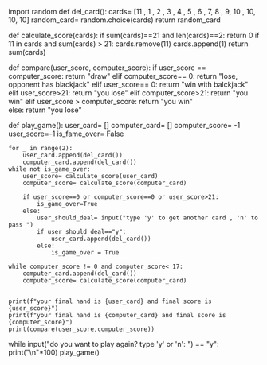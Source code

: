 import random
def del_card():
    cards= [11 , 1 , 2 , 3 , 4 , 5 , 6 , 7, 8 , 9, 10 , 10, 10, 10]
    random_card= random.choice(cards)
    return random_card

def calculate_score(cards):
    if  sum(cards)==21 and len(cards)==2:
        return 0
    if 11 in cards and sum(cards) > 21:
        cards.remove(11)
        cards.append(1)
    return sum(cards)

def compare(user_score, computer_score):
    if user_score == computer_score:
        return "draw"
    elif computer_score== 0:
        return "lose, opponent has blackjack"
    elif user_score== 0:
        return "win with balckjack"
    elif user_score>21:
        return "you lose"
    elif computer_score>21:
        return "you win"
    elif user_score > computer_score:
        return "you win"    
    else:
        return "you lose"

def play_game():
    user_card= []
    computer_card= []
    computer_score= -1
    user_score=-1
    is_fame_over= False

    for _ in range(2):
        user_card.append(del_card())
        computer_card.append(del_card())
    while not is_game_over:   
        user_score= calculate_score(user_card)
        computer_score= calculate_score(computer_card)

        if user_score==0 or computer_score==0 or user_score>21:
            is_game_over=True
        else:
            user_should_deal= input("type 'y' to get another card , 'n' to pass ")
            if user_should_deal=="y":
                user_card.append(del_card())
            else:
                is_game_over = True

    while computer_score != 0 and computer_score< 17:
        computer_card.append(del_card())
        computer_score= calculate_score(computer_card)


    print(f"your final hand is {user_card} and final score is {user_score}")
    print(f"your final hand is {computer_card} and final score is {computer_score}")
    print(compare(user_score,computer_score)) 


while input("do you want to play again? type 'y' or 'n': ") == "y":
    print("\n"*100)
    play_game()
